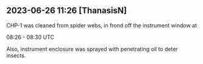 
## 2023-06-26 11:26 [ThanasisN]

[//]: # (Keywords: #CHP-1)

CHP-1 was cleaned from spider webs, in frond off the instrument window at

08:26 - 08:30 UTC

Also, instrument enclosure was sprayed with penetrating oil to deter insects.

